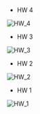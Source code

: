   - HW 4

![HW_4](https://github.com/DaniilSob2004/FirstProject_React/assets/106149184/57a1c978-c8bd-418f-8063-f60ee110abbb)

  - HW 3

![HW_3](https://github.com/DaniilSob2004/FirstProject_React/assets/106149184/02a262e0-978b-4594-89d6-ff98d045f44a)

  - HW 2

![HW_2](https://github.com/DaniilSob2004/FirstProject_React/assets/106149184/6d3d7d5d-dba2-44fe-a5cb-71687cf1a414)

  - HW 1

![HW_1](https://github.com/DaniilSob2004/FirstProject_React/assets/106149184/9d072406-ea99-4fa1-bdf3-db7153f8ecbc)
